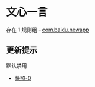 # 文心一言

存在 1 规则组 - [com.baidu.newapp](/src/apps/com.baidu.newapp.ts)

## 更新提示

默认禁用

- [快照-0](https://i.gkd.li/i/13360280)
